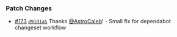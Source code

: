 
### Patch Changes

- [#173](https://github.com/SpaceDashboard/space-dashboard/pull/173) [`d91d1a5`](https://github.com/SpaceDashboard/space-dashboard/commit/d91d1a5ae3b2bcfc496b585ae67c84950ba30eef) Thanks [@AstroCaleb](https://github.com/AstroCaleb)! - Small fix for dependabot changeset workflow

